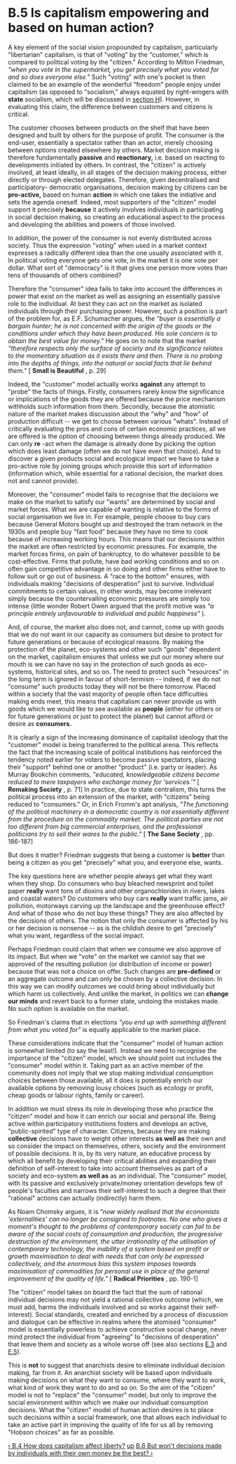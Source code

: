 # B.5 Is capitalism empowering and based on human action?

A key element of the social vision propounded by capitalism, particularly
"libertarian" capitalism, is that of "voting" by the "customer," which is
compared to political voting by the "citizen." According to Milton Friedman,
_"when you vote in the supermarket, you get precisely what you voted for and
so does everyone else."_ Such "voting" with one's pocket is then claimed to be
an example of the wonderful "freedom" people enjoy under capitalism (as
opposed to "socialism," always equated by right-wingers with **state**
socialism, which will be discussed in [section H](secHcon.md)). However, in
evaluating this claim, the difference between customers and citizens is
critical.

The customer chooses between products on the shelf that have been designed and
built by others for the purpose of profit. The consumer is the end-user,
essentially a spectator rather than an actor, merely choosing between options
created elsewhere by others. Market decision making is therefore fundamentally
**passive** and **reactionary,** i.e. based on reacting to developments
initiated by others. In contrast, the "citizen" is actively involved, at least
ideally, in all stages of the decision making process, either directly or
through elected delegates. Therefore, given decentralised and participatory-
democratic organisations, decision making by citizens can be **pro-active,**
based on human **action** in which one takes the initiative and sets the
agenda oneself. Indeed, most supporters of the "citizen" model support it
precisely **because** it actively involves individuals in participating in
social decision making, so creating an educational aspect to the process and
developing the abilities and powers of those involved.

In addition, the power of the consumer is not evenly distributed across
society. Thus the expression "voting" when used in a market context expresses
a radically different idea than the one usually associated with it. In
political voting everyone gets one vote, in the market it is one vote per
dollar. What sort of "democracy" is it that gives one person more votes than
tens of thousands of others combined?

Therefore the "consumer" idea fails to take into account the differences in
power that exist on the market as well as assigning an essentially passive
role to the individual. At best they can act on the market as isolated
individuals through their purchasing power. However, such a position is part
of the problem for, as E.F. Schumacher argues, the _"buyer is essentially a
bargain hunter; he is not concerned with the origin of the goods or the
conditions under which they have been produced. His sole concern is to obtain
the best value for money."_ He goes on to note that the market _"therefore
respects only the surface of society and its significance relates to the
momentary situation as it exists there and then. There is no probing into the
depths of things, into the natural or social facts that lie behind them."_ [
**Small is Beautiful** , p. 29]

Indeed, the "customer" model actually works **against** any attempt to "probe"
the facts of things. Firstly, consumers rarely know the significance or
implications of the goods they are offered because the price mechanism
withholds such information from them. Secondly, because the atomistic nature
of the market makes discussion about the "why" and "how" of production
difficult -- we get to choose between various "whats". Instead of critically
evaluating the pros and cons of certain economic practices, all we are offered
is the option of choosing between things already produced. We can only **re**
-act when the damage is already done by picking the option which does least
damage (often we do not have even that choice). And to discover a given
products social and ecological impact we have to take a pro-active role by
joining groups which provide this sort of information (information which,
while essential for a rational decision, the market does not and cannot
provide).

Moreover, the "consumer" model fails to recognise that the decisions we make
on the market to satisfy our "wants" are determined by social and market
forces. What we are capable of wanting is relative to the forms of social
organisation we live in. For example, people choose to buy cars because
General Motors bought up and destroyed the tram network in the 1930s and
people buy "fast food" because they have no time to cook because of increasing
working hours. This means that our decisions within the market are often
restricted by economic pressures. For example, the market forces firms, on
pain of bankruptcy, to do whatever possible to be cost-effective. Firms that
pollute, have bad working conditions and so on often gain competitive
advantage in so doing and other firms either have to follow suit or go out of
business. A "race to the bottom" ensures, with individuals making "decisions
of desperation" just to survive. Individual commitments to certain values, in
other words, may become irrelevant simply because the countervailing economic
pressures are simply too intense (little wonder Robert Owen argued that the
profit motive was _"a principle entirely unfavourable to individual and public
happiness"_ ).

And, of course, the market also does not, and cannot, come up with goods that
we do not want in our capacity as consumers but desire to protect for future
generations or because of ecological reasons. By making the protection of the
planet, eco-systems and other such "goods" dependent on the market, capitalism
ensures that unless we put our money where our mouth is we can have no say in
the protection of such goods as eco-systems, historical sites, and so on. The
need to protect such "resources" in the long term is ignored in favour of
short-termism -- indeed, if we do not "consume" such products today they will
not be there tomorrow. Placed within a society that the vast majority of
people often face difficulties making ends meet, this means that capitalism
can never provide us with goods which we would like to see available as
**people** (either for others or for future generations or just to protect the
planet) but cannot afford or desire as **consumers.**

It is clearly a sign of the increasing dominance of capitalist ideology that
the "customer" model is being transferred to the political arena. This
reflects the fact that the increasing scale of political institutions has
reinforced the tendency noted earlier for voters to become passive spectators,
placing their "support" behind one or another "product" (i.e. party or
leader). As Murray Bookchin comments, _"educated, knowledgeable citizens
become reduced to mere taxpayers who exchange money for 'services.'"_ [
**Remaking Society** , p. 71] In practice, due to state centralism, this turns
the political process into an extension of the market, with "citizens" being
reduced to "consumers." Or, in Erich Fromm's apt analysis, _"The functioning
of the political machinery in a democratic country is not essentially
different from the procedure on the commodity market. The political parties
are not too different from big commercial enterprises, and the professional
politicians try to sell their wares to the public."_ [ **The Sane Society** ,
pp. 186-187]

But does it matter? Friedman suggests that being a customer is **better** than
being a citizen as you get "precisely" what you, and everyone else, wants.

The key questions here are whether people always get what they want when they
shop. Do consumers who buy bleached newsprint and toilet paper **really** want
tons of dioxins and other organochlorides in rivers, lakes and coastal waters?
Do customers who buy cars **really** want traffic jams, air pollution,
motorways carving up the landscape and the greenhouse effect? And what of
those who do not buy these things? They are also affected by the decisions of
others. The notion that only the consumer is affected by his or her decision
is nonsense -- as is the childish desire to get "precisely" what you want,
regardless of the social impact.

Perhaps Friedman could claim that when we consume we also approve of its
impact. But when we "vote" on the market we cannot say that we approved of the
resulting pollution (or distribution of income or power) because that was not
a choice on offer. Such changes are **pre-defined** or an aggregate outcome
and can only be chosen by a collective decision. In this way we can modify
outcomes we could bring about individually but which harm us collectively. And
unlike the market, in politics we can **change our minds** and revert back to
a former state, undoing the mistakes made. No such option is available on the
market.

So Friedman's claims that in elections _"you end up with something different
from what you voted for"_ is equally applicable to the market place.

These considerations indicate that the "consumer" model of human action is
somewhat limited (to say the least!). Instead we need to recognise the
importance of the "citizen" model, which we should point out includes the
"consumer" model within it. Taking part as an active member of the community
does not imply that we stop making individual consumption choices between
those available, all it does is potentially enrich our available options by
removing lousy choices (such as ecology or profit, cheap goods or labour
rights, family or career).

In addition we must stress its role in developing those who practice the
"citizen" model and how it can enrich our social and personal life. Being
active within participatory institutions fosters and develops an active,
"public-spirited" type of character. Citizens, because they are making
**collective** decisions have to weight other interests **as well as** their
own and so consider the impact on themselves, others, society and the
environment of possible decisions. It is, by its very nature, an educative
process by which all benefit by developing their critical abilities and
expanding their definition of self-interest to take into account themselves as
part of a society and eco-system **as well as** as an individual. The
"consumer" model, with its passive and exclusively private/money orientation
develops few of people's faculties and narrows their self-interest to such a
degree that their "rational" actions can actually (indirectly) harm them.

As Noam Chomsky argues, it is _"now widely realised that the economists
'externalities' can no longer be consigned to footnotes. No one who gives a
moment's thought to the problems of contemporary society can fail to be aware
of the social costs of consumption and production, the progressive destruction
of the environment, the utter irrationality of the utilisation of contemporary
technology, the inability of a system based on profit or growth maximisation
to deal with needs that can only be expressed collectively, and the enormous
bias this system imposes towards maximisation of commodities for personal use
in place of the general improvement of the quality of life."_ [ **Radical
Priorities** , pp. 190-1]

The "citizen" model takes on board the fact that the sum of rational
individual decisions may not yield a rational collective outcome (which, we
must add, harms the individuals involved and so works against their self-
interest). Social standards, created and enriched by a process of discussion
and dialogue can be effective in realms where the atomised "consumer" model is
essentially powerless to achieve constructive social change, never mind
protect the individual from "agreeing" to "decisions of desperation" that
leave them and society as a whole worse off (see also sections
[E.3](secE3.md) and [E.5](secE5.md)).

This is **not** to suggest that anarchists desire to eliminate individual
decision making, far from it. An anarchist society will be based upon
individuals making decisions on what they want to consume, where they want to
work, what kind of work they want to do and so on. So the aim of the "citizen"
model is not to "replace" the "consumer" model, but only to improve the social
environment within which we make our individual consumption decisions. What
the "citizen" model of human action desires is to place such decisions within
a social framework, one that allows each individual to take an active part in
improving the quality of life for us all by removing "Hobson choices" as far
as possible.

[‹ B.4 How does capitalism affect liberty?](secB4.md "Go to previous page")
[up](secBcon.md "Go to parent page") [B.6 But won't decisions made by
individuals with their own money be the best? ›](secB6.md "Go to next page")

